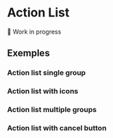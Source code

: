 # Action List

🚧 Work in progress

## Exemples

### Action list single group

### Action list with icons

### Action list multiple groups

### Action list with cancel button

